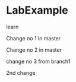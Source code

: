 # LabExample
learn


Change no 1 in master

Change no 2 in master

change no 3 from branch1

2nd change
